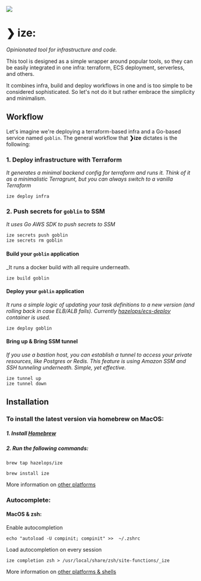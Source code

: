 ![](https://ize.sh/social-preview.png)
# ❯ ize:
_Opinionated tool for infrastructure and code._ 

This tool is designed as a simple wrapper around popular tools, so they can be easily integrated in one infra: terraform, ECS deployment, serverless, and others.

It combines infra, build and deploy workflows in one and is too simple to be considered sophisticated. So let's not do it but rather embrace the simplicity and minimalism.

## Workflow
Let's imagine we're deploying a terraform-based infra and a Go-based  service named `goblin`.
The general workflow that **❯ize** dictates is the following:

### 1. Deploy infrastructure with Terraform
_It generates a minimal backend config for terraform and runs it. Think of it as a minimalistic Terragrunt, but you can always switch to a vanilla Terraform_
```shell
ize deploy infra
```

### 2. Push secrets for `goblin` to SSM
_It uses Go AWS SDK to push secrets to SSM_
```shell
ize secrets push goblin
ize secrets rm goblin
```

#### Build your `goblin` application
_It runs a docker build with all require underneath.
```shell
ize build goblin
```

#### Deploy your `goblin` application
_It runs a simple logic of updating your task definitions to a new version (and rolling back in case ELB/ALB fails). Currently [hazelops/ecs-deploy](https://github.com/hazelops/ecs-deploy) container is used._
```shell
ize deploy goblin
```

#### Bring up & Bring SSM tunnel
_If you use a bastion host, you can establish a tunnel to access your private resources, like Postgres or Redis. This feature is using Amazon SSM and SSH tunneling underneath. Simple, yet effective._
```shell
ize tunnel up
ize tunnel down
```


## Installation
### To install the latest version via homebrew on MacOS:
##### 1. Install [Homebrew](https://brew.sh/)
##### 2. Run the following commands:
```shell
brew tap hazelops/ize
```

```shell
brew install ize
```

More information on [other platforms](DOCS.md#installation)

### Autocomplete:
#### MacOS & zsh:
Enable autocompletion 
```shell
echo "autoload -U compinit; compinit" >>  ~/.zshrc
```
Load autocompletion on every session
```shell
ize completion zsh > /usr/local/share/zsh/site-functions/_ize
```

More information on [other platforms & shells](DOCS.md#autocomplete)
